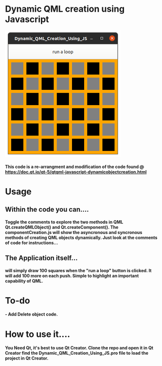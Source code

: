 # Dynamic QML creation using Javascript
<img src="./img/DCJS.png">

#### This code is a re-arrangment and modification of the code found @ https://doc.qt.io/qt-5/qtqml-javascript-dynamicobjectcreation.html

# Usage
## Within the code you can....
#### Toggle the comments to explore the two methods in QML Qt.createQMLObject() and Qt.createComponent(). The componentCreation.js will show the asyncronous and syncronous methods of creating QML objects dynamically. Just look at the comments of code for instructions...


## The Application itself...
#### will simply draw 100 squares when the "run a loop" button is clicked. It will add 100 more on each push. Simple to highlight an important capability of QML. 

# To-do 
#### - Add Delete object code.

# How to use it.... 
#### You Need Qt, it's best to use Qt Creator. Clone the repo and open it in Qt Creator find the Dynamic_QML_Creation_Using_JS.pro file to load the project in Qt Creator. 



 